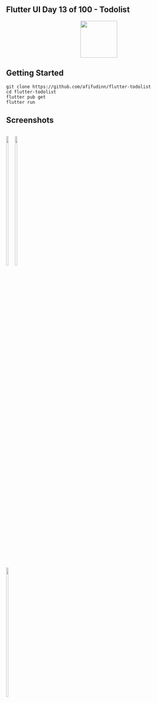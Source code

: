 ## Flutter UI Day 13 of 100 - Todolist

<p align="center">
  <img src="https://avatars.githubusercontent.com/u/94339143?v=4" width=100/>
</p>

## Getting Started

```
git clone https://github.com/afifudinn/flutter-todolist
cd flutter-todolist
flutter pub get
flutter run
```

## Screenshots

<p style="float: left;">
  <img src="https://github.com/afifudinn/flutter-todolist/blob/main/screenshots/1.png" width="30%"/>
  <img src="https://github.com/afifudinn/flutter-todolist/blob/main/screenshots/2.png" width="30%"/>
  <img src="https://github.com/afifudinn/flutter-todolist/blob/main/screenshots/3.png" width="30%"/>
</p>
